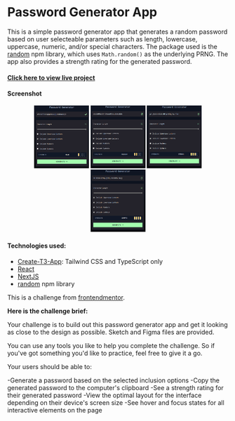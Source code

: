 # Password Generator App

This is a simple password generator app that generates a random password based on user selecteable parameters such as length, lowercase, uppercase, numeric, and/or special characters. The package used is the [random](https://www.npmjs.com/package/random) npm library, which uses `Math.random()` as the underlying PRNG. The app also provides a strength rating for the generated password.

#### [Click here to view live project](https://password-generator-app-sable.vercel.app/)

#### Screenshot

<div align="center">
  <img src="./src/images/app-weak-strength.png" alt="screenshot of app" width='125px'></img>
  <img src="./src/images/app-medium-strength.png" alt="screenshot of app" width='125px'></img>
  <img src="./src/images/app-strong-strength.png" alt="screenshot of app" width='125px'></img>
  <img src="./src/images/app-crypto-strength.png" alt="screenshot of app" width='125px'></img>
</div>

#### Technologies used:

- [Create-T3-App](https://create-t3-app-docs.vercel.app/en/introduction): Tailwind CSS and TypeScript only
- [React](https://react.dev/)
- [NextJS](https://nextjs.org/docs/getting-started)
- [random](https://www.npmjs.com/package/random) npm library

This is a challenge from [frontendmentor](https://www.frontendmentor.io/challenges/password-generator-app-Mr8CLycqjh).

**Here is the challenge brief:**

Your challenge is to build out this password generator app and get it looking as close to the design as possible. Sketch and Figma files are provided.

You can use any tools you like to help you complete the challenge. So if you've got something you'd like to practice, feel free to give it a go.

Your users should be able to:

-Generate a password based on the selected inclusion options
-Copy the generated password to the computer's clipboard
-See a strength rating for their generated password
-View the optimal layout for the interface depending on their device's screen size
-See hover and focus states for all interactive elements on the page
